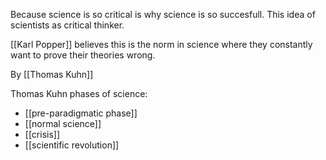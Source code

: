 Because science is so critical is why science is so succesfull.
This idea of scientists as critical thinker.

[[Karl Popper]] believes this is the norm in science where they constantly want to prove their theories wrong.



By [[Thomas Kuhn]]

Thomas Kuhn phases of science:
- [[pre-paradigmatic phase]]
- [[normal science]]
- [[crisis]]
- [[scientific revolution]]

